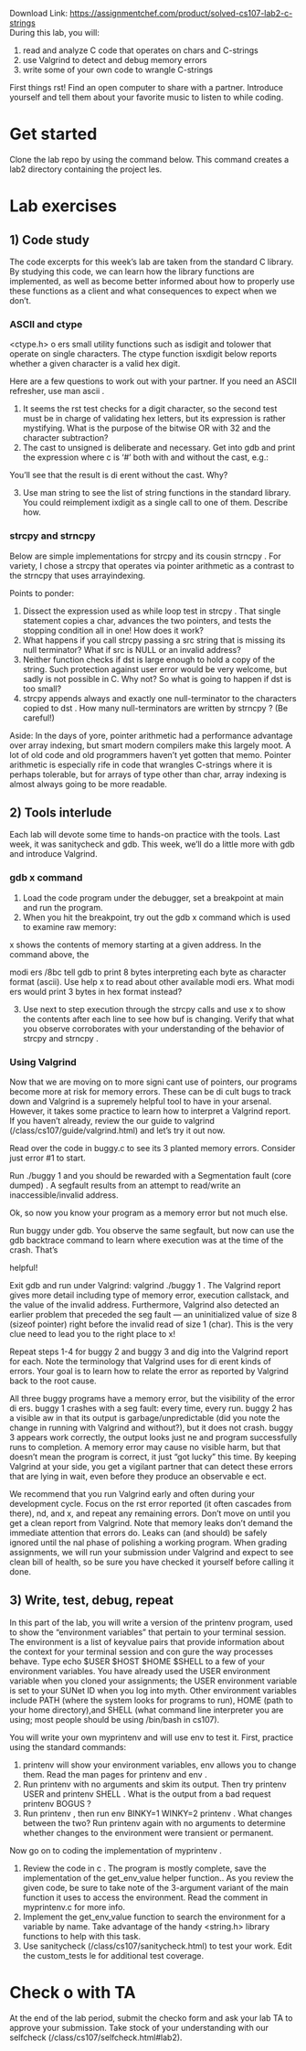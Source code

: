 Download Link: https://assignmentchef.com/product/solved-cs107-lab2-c-strings
<br>
During this lab, you will:

<ol>

 <li>read and analyze C code that operates on chars and C-strings</li>

 <li>use Valgrind to detect and debug memory errors</li>

 <li>write some of your own code to wrangle C-strings</li>

</ol>

First things rst! Find an open computer to share with a partner. Introduce yourself and tell them about your favorite music to listen to while coding.

<h1>Get started</h1>

Clone the lab repo by using the command below. This command creates a lab2 directory containing the project les.

<h1>Lab exercises</h1>

<h2>1) Code study</h2>

The code excerpts for this week’s lab are taken from the standard C library. By studying this code, we can learn how the library functions are implemented, as well as become better informed about how to properly use these functions as a client and what consequences to expect when we don’t.

<h3>ASCII and ctype</h3>

&lt;ctype.h&gt; o ers small utility functions such as isdigit and tolower that operate on single characters. The ctype function isxdigit below reports whether a given character is a valid hex digit.

Here are a few questions to work out with your partner. If you need an ASCII refresher, use man ascii .

<ol>

 <li>It seems the rst test checks for a digit character, so the second test must be in charge of validating hex letters, but its expression is rather mystifying. What is the purpose of the bitwise OR with 32 and the character subtraction?</li>

 <li>The cast to unsigned is deliberate and necessary. Get into gdb and print the expression where c is ‘#’ both with and without the cast, e.g.:</li>

</ol>

You’ll see that the result is di erent without the cast. Why?

<ol start="3">

 <li>Use man string to see the list of string functions in the standard library. You could reimplement ixdigit as a single call to one of them. Describe how.</li>

</ol>

<h3>strcpy and strncpy</h3>

Below are simple implementations for strcpy and its cousin strncpy . For variety, I chose a strcpy that operates via pointer arithmetic as a contrast to the strncpy that uses arrayindexing.

Points to ponder:

<ol>

 <li>Dissect the expression used as while loop test in strcpy . That single statement copies a char, advances the two pointers, and tests the stopping condition all in one! How does it work?</li>

 <li>What happens if you call strcpy passing a src string that is missing its null terminator? What if src is NULL or an invalid address?</li>

 <li>Neither function checks if dst is large enough to hold a copy of the string. Such protection against user error would be very welcome, but sadly is not possible in C. Why not? So what is going to happen if dst is too small?</li>

 <li>strcpy appends always and exactly one null-terminator to the characters copied to dst . How many null-terminators are written by strncpy ? (Be careful!)</li>

</ol>

Aside: In the days of yore, pointer arithmetic had a performance advantage over array indexing, but smart modern compilers make this largely moot. A lot of old code and old programmers haven’t yet gotten that memo. Pointer arithmetic is especially rife in code that wrangles C-strings where it is perhaps tolerable, but for arrays of type other than char, array indexing is almost always going to be more readable.

<h2>2) Tools interlude</h2>

Each lab will devote some time to hands-on practice with the tools. Last week, it was sanitycheck and gdb. This week, we’ll do a little more with gdb and introduce Valgrind.

<h3>gdb x command</h3>

<ol>

 <li>Load the code program under the debugger, set a breakpoint at main and run the program.</li>

 <li>When you hit the breakpoint, try out the gdb x command which is used to examine raw memory:</li>

</ol>

x shows the contents of memory starting at a given address. In the command above, the

modi ers /8bc tell gdb to print 8 bytes interpreting each byte as character format (ascii). Use help x to read about other available modi ers. What modi ers would print 3 bytes in hex format instead?

<ol start="3">

 <li>Use next to step execution through the strcpy calls and use x to show the contents after each line to see how buf is changing. Verify that what you observe corroborates with your understanding of the behavior of strcpy and strncpy .</li>

</ol>

<h3>Using Valgrind</h3>

Now that we are moving on to more signi cant use of pointers, our programs become more at risk for memory errors. These can be di          cult bugs to track down and Valgrind is a supremely helpful tool to have in your arsenal. However, it takes some practice to learn how to interpret a Valgrind report. If you haven’t already, review the our guide to valgrind (/class/cs107/guide/valgrind.html) and let’s try it out now.

Read over the code in buggy.c to see its 3 planted memory errors. Consider just error #1 to start.

Run ./buggy 1 and you should be rewarded with a Segmentation fault (core dumped) . A segfault results from an attempt to read/write an inaccessible/invalid address.

Ok, so now you know your program as a memory error but not much else.

Run buggy under gdb. You observe the same segfault, but now can use the gdb backtrace command to learn where execution was at the time of the crash. That’s

helpful!

Exit gdb and run under Valgrind: valgrind ./buggy 1 . The Valgrind report gives more detail including type of memory error, execution callstack, and the value of the invalid address. Furthermore, Valgrind also detected an earlier problem that preceded the seg fault — an uninitialized value of size 8 (sizeof pointer) right before the invalid read of size 1 (char). This is the very clue need to lead you to the right place to x!

Repeat steps 1-4 for buggy 2 and buggy 3 and dig into the Valgrind report for each. Note the terminology that Valgrind uses for di erent kinds of errors. Your goal is to learn how to relate the error as reported by Valgrind back to the root cause.

All three buggy programs have a memory error, but the visibility of the error di ers. buggy 1 crashes with a seg fault: every time, every run. buggy 2 has a visible aw in that its output is garbage/unpredictable (did you note the change in running with Valgrind and without?), but it does not crash. buggy 3 appears work correctly, the output looks just ne and program successfully runs to completion. A memory error may cause no visible harm, but that doesn’t mean the program is correct, it just “got lucky” this time. By keeping Valgrind at your side, you get a vigilant partner that can detect these errors that are lying in wait, even before they produce an observable e ect.

We recommend that you run Valgrind early and often during your development cycle. Focus on the rst error reported (it often cascades from there), nd, and x, and repeat any remaining errors. Don’t move on until you get a clean report from Valgrind. Note that memory leaks don’t demand the immediate attention that errors do. Leaks can (and should) be safely ignored until the nal phase of polishing a working program. When grading assignments, we will run your submission under Valgrind and expect to see clean bill of health, so be sure you have checked it yourself before calling it done.

<h2>3) Write, test, debug, repeat</h2>

In this part of the lab, you will write a version of the printenv program, used to show the “environment variables” that pertain to your terminal session. The environment is a list of keyvalue pairs that provide information about the context for your terminal session and con gure the way processes behave. Type echo $USER $HOST $HOME $SHELL to a few of your environment variables. You have already used the USER environment variable when you cloned your assignments; the USER environment variable is set to your SUNet ID when you log into myth. Other environment variables include PATH (where the system looks for programs to run), HOME (path to your home directory),and SHELL (what command line interpreter you are using; most people should be using /bin/bash in cs107).

You will write your own myprintenv and will use env to test it. First, practice using the standard commands:

<ol>

 <li>printenv will show your environment variables, env allows you to change them. Read the man pages for printenv and env .</li>

 <li>Run printenv with no arguments and skim its output. Then try printenv USER and printenv SHELL . What is the output from a bad request printenv BOGUS ?</li>

 <li>Run printenv , then run env BINKY=1 WINKY=2 printenv . What changes between the two? Run printenv again with no arguments to determine whether changes to the environment were transient or permanent.</li>

</ol>

Now go on to coding the implementation of myprintenv .

<ol>

 <li>Review the code in c . The program is mostly complete, save the implementation of the get_env_value helper function.. As you review the given code, be sure to take note of the 3-argument variant of the main function it uses to access the environment. Read the comment in myprintenv.c for more info.</li>

 <li>Implement the get_env_value function to search the environment for a variable by name. Take advantage of the handy &lt;string.h&gt; library functions to help with this task.</li>

 <li>Use sanitycheck (/class/cs107/sanitycheck.html) to test your work. Edit the custom_tests le for additional test coverage.</li>

</ol>

<h1>Check o with TA</h1>

At the end of the lab period, submit the checko form and ask your lab TA to approve your submission. Take stock of your understanding with our selfcheck (/class/cs107/selfcheck.html#lab2).





